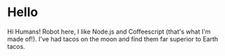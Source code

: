 # Hello

Hi Humans!
Robot here, I like Node.js and Coffeescript (that's what I'm made of!).
I've had tacos on the moon and find them far superior to Earth tacos.

